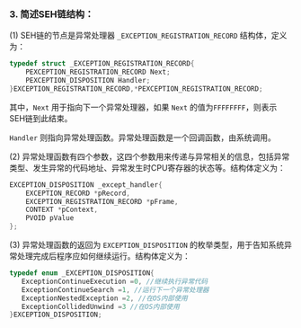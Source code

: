### 3. 简述SEH链结构：

(1) SEH链的节点是异常处理器 `_EXCEPTION_REGISTRATION_RECORD` 结构体，定义为：

```c
typedef struct _EXCEPTION_REGISTRATION_RECORD{
    PEXCEPTION_REGISTRATION_RECORD Next; 
    PEXCEPTION_DISPOSITION Handler;
}EXCEPTION_REGISTRATION_RECORD,*PEXCEPTION_REGISTRATION_RECORD;
```

其中，`Next` 用于指向下一个异常处理器，如果 `Next` 的值为`FFFFFFFF`，则表示SEH链到此结束。

`Handler` 则指向异常处理函数。异常处理函数是一个回调函数，由系统调用。

(2) 异常处理函数有四个参数，这四个参数用来传递与异常相关的信息，包括异常类型、发生异常的代码地址、异常发生时CPU寄存器的状态等。结构体定义为：
```c
EXCEPTION_DISPOSITION _except_handler{
    EXCEPTION_RECORD *pRecord,
    EXCEPTION_REGISTRATION_RECORD *pFrame,
    CONTEXT *pContext,
    PVOID pValue
};
```

(3) 异常处理函数的返回为 `EXCEPTION_DISPOSITION` 的枚举类型，用于告知系统异常处理完成后程序应如何继续运行。结构体定义为：
```c
typedef enum _EXCEPTION_DISPOSITION{
   ExceptionContinueExecution =0, //继续执行异常代码
   ExceptionContinueSearch =1, //运行下一个异常处理器
   ExceptionNestedException =2, //在OS内部使用 
   ExceptionCollidedUnwind =3 //在OS内部使用
}EXCEPTION_DISPOSITION;
```
